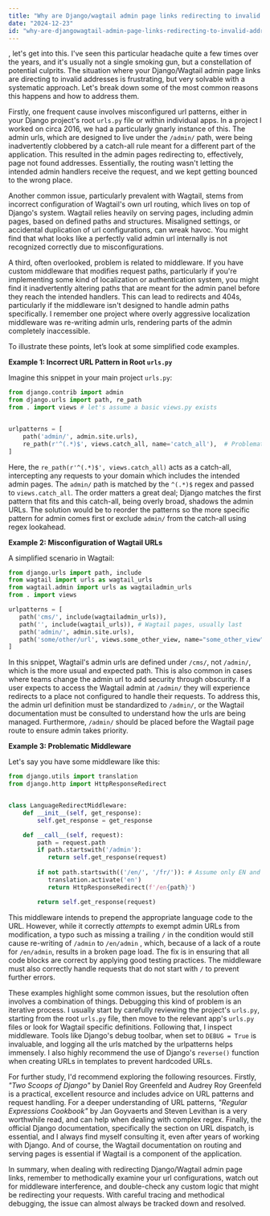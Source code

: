 ```yaml
---
title: "Why are Django/wagtail admin page links redirecting to invalid addresses?"
date: "2024-12-23"
id: "why-are-djangowagtail-admin-page-links-redirecting-to-invalid-addresses"
---
```


, let's get into this. I've seen this particular headache quite a few times over the years, and it's usually not a single smoking gun, but a constellation of potential culprits. The situation where your Django/Wagtail admin page links are directing to invalid addresses is frustrating, but very solvable with a systematic approach. Let's break down some of the most common reasons this happens and how to address them.

Firstly, one frequent cause involves misconfigured url patterns, either in your Django project's root `urls.py` file or within individual apps. In a project I worked on circa 2016, we had a particularly gnarly instance of this. The admin urls, which are designed to live under the `/admin/` path, were being inadvertently clobbered by a catch-all rule meant for a different part of the application. This resulted in the admin pages redirecting to, effectively, page not found addresses. Essentially, the routing wasn't letting the intended admin handlers receive the request, and we kept getting bounced to the wrong place.

Another common issue, particularly prevalent with Wagtail, stems from incorrect configuration of Wagtail's own url routing, which lives on top of Django's system. Wagtail relies heavily on serving pages, including admin pages, based on defined paths and structures. Misaligned settings, or accidental duplication of url configurations, can wreak havoc. You might find that what looks like a perfectly valid admin url internally is not recognized correctly due to misconfigurations.

A third, often overlooked, problem is related to middleware. If you have custom middleware that modifies request paths, particularly if you're implementing some kind of localization or authentication system, you might find it inadvertently altering paths that are meant for the admin panel before they reach the intended handlers. This can lead to redirects and 404s, particularly if the middleware isn't designed to handle admin paths specifically. I remember one project where overly aggressive localization middleware was re-writing admin urls, rendering parts of the admin completely inaccessible.

To illustrate these points, let’s look at some simplified code examples.

**Example 1: Incorrect URL Pattern in Root `urls.py`**

Imagine this snippet in your main project `urls.py`:

```python
from django.contrib import admin
from django.urls import path, re_path
from . import views # let's assume a basic views.py exists


urlpatterns = [
    path('admin/', admin.site.urls),
    re_path(r'^(.*)$', views.catch_all, name='catch_all'),  # Problematic catch-all
]
```

Here, the `re_path(r'^(.*)$', views.catch_all)` acts as a catch-all, intercepting any requests to your domain which includes the intended admin pages. The `admin/` path is matched by the `^(.*)$` regex and passed to `views.catch_all`. The order matters a great deal; Django matches the first pattern that fits and this catch-all, being overly broad, shadows the admin URLs. The solution would be to reorder the patterns so the more specific pattern for admin comes first or exclude `admin/` from the catch-all using regex lookahead.

**Example 2: Misconfiguration of Wagtail URLs**

A simplified scenario in Wagtail:

```python
from django.urls import path, include
from wagtail import urls as wagtail_urls
from wagtail.admin import urls as wagtailadmin_urls
from . import views

urlpatterns = [
   path('cms/', include(wagtailadmin_urls)),
   path('', include(wagtail_urls)), # Wagtail pages, usually last
   path('admin/', admin.site.urls),
   path('some/other/url', views.some_other_view, name="some_other_view")
]
```

In this snippet, Wagtail's admin urls are defined under `/cms/`, not `/admin/`, which is the more usual and expected path. This is also common in cases where teams change the admin url to add security through obscurity. If a user expects to access the Wagtail admin at `/admin/` they will experience redirects to a place not configured to handle their requests. To address this, the admin url definition must be standardized to `/admin/`, or the Wagtail documentation must be consulted to understand how the urls are being managed. Furthermore, `/admin/` should be placed before the Wagtail page route to ensure admin takes priority.

**Example 3: Problematic Middleware**

Let's say you have some middleware like this:

```python
from django.utils import translation
from django.http import HttpResponseRedirect


class LanguageRedirectMiddleware:
    def __init__(self, get_response):
        self.get_response = get_response

    def __call__(self, request):
        path = request.path
        if path.startswith('/admin'):
           return self.get_response(request)
        
        if not path.startswith(('/en/', '/fr/')): # Assume only EN and FR supported
           translation.activate('en')
           return HttpResponseRedirect(f'/en{path}')

        return self.get_response(request)

```

This middleware intends to prepend the appropriate language code to the URL. However, while it correctly *attempts* to exempt admin URLs from modification, a typo such as missing a trailing `/` in the condition would still cause re-writing of `/admin` to `/en/admin` , which, because of a lack of a route for `/en/admin`, results in a broken page load. The fix is in ensuring that all code blocks are correct by applying good testing practices. The middleware must also correctly handle requests that do not start with `/` to prevent further errors.

These examples highlight some common issues, but the resolution often involves a combination of things. Debugging this kind of problem is an iterative process. I usually start by carefully reviewing the project's `urls.py`, starting from the root `urls.py` file, then move to the relevant app's `urls.py` files or look for Wagtail specific definitions. Following that, I inspect middleware. Tools like Django's debug toolbar, when set to `DEBUG = True` is invaluable, and logging all the urls matched by the urlpatterns helps immensely. I also highly recommend the use of Django's `reverse()` function when creating URLs in templates to prevent hardcoded URLs.

For further study, I'd recommend exploring the following resources. Firstly, *"Two Scoops of Django"* by Daniel Roy Greenfeld and Audrey Roy Greenfeld is a practical, excellent resource and includes advice on URL patterns and request handling. For a deeper understanding of URL patterns, *"Regular Expressions Cookbook"* by Jan Goyvaerts and Steven Levithan is a very worthwhile read, and can help when dealing with complex regex. Finally, the official Django documentation, specifically the section on URL dispatch, is essential, and I always find myself consulting it, even after years of working with Django. And of course, the Wagtail documentation on routing and serving pages is essential if Wagtail is a component of the application.

In summary, when dealing with redirecting Django/Wagtail admin page links, remember to methodically examine your url configurations, watch out for middleware interference, and double-check any custom logic that might be redirecting your requests. With careful tracing and methodical debugging, the issue can almost always be tracked down and resolved.
